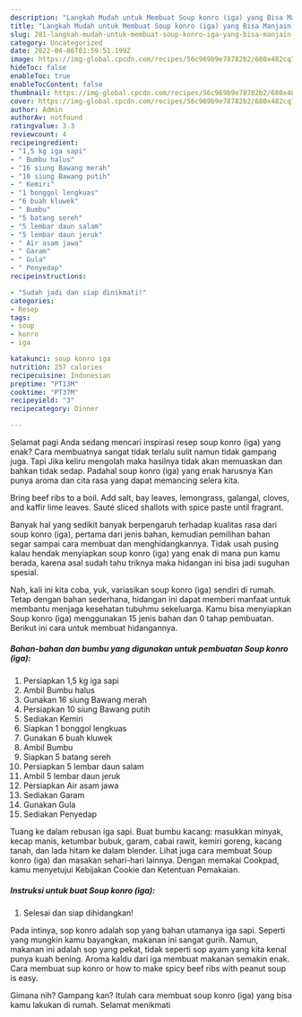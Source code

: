 ```yaml
---
description: "Langkah Mudah untuk Membuat Soup konro (iga) yang Bisa Manjain Lidah"
title: "Langkah Mudah untuk Membuat Soup konro (iga) yang Bisa Manjain Lidah"
slug: 281-langkah-mudah-untuk-membuat-soup-konro-iga-yang-bisa-manjain-lidah
category: Uncategorized
date: 2022-04-06T01:59:51.199Z
image: https://img-global.cpcdn.com/recipes/56c969b9e78782b2/680x482cq70/soup-konro-iga-foto-resep-utama.jpg
hideToc: false
enableToc: true
enableTocContent: false
thumbnail: https://img-global.cpcdn.com/recipes/56c969b9e78782b2/680x482cq70/soup-konro-iga-foto-resep-utama.jpg
cover: https://img-global.cpcdn.com/recipes/56c969b9e78782b2/680x482cq70/soup-konro-iga-foto-resep-utama.jpg
author: Admin
authorAv: notfound
ratingvalue: 3.3
reviewcount: 4
recipeingredient:
- "1,5 kg iga sapi"
- " Bumbu halus"
- "16 siung Bawang merah"
- "10 siung Bawang putih"
- " Kemiri"
- "1 bonggol lengkuas"
- "6 buah kluwek"
- " Bumbu"
- "5 batang sereh"
- "5 lembar daun salam"
- "5 lembar daun jeruk"
- " Air asam jawa"
- " Garam"
- " Gula"
- " Penyedap"
recipeinstructions:

- "Sudah jadi dan siap dinikmati!"
categories:
- Resep
tags:
- soup
- konro
- iga

katakunci: soup konro iga 
nutrition: 257 calories
recipecuisine: Indonesian
preptime: "PT13M"
cooktime: "PT37M"
recipeyield: "3"
recipecategory: Dinner

---
```



Selamat pagi Anda sedang mencari inspirasi resep soup konro (iga) yang enak? Cara membuatnya sangat tidak terlalu sulit namun tidak gampang juga. Tapi Jika keliru mengolah maka hasilnya tidak akan memuaskan dan bahkan tidak sedap. Padahal soup konro (iga) yang enak harusnya Kan punya aroma dan cita rasa yang dapat memancing selera kita.


Bring beef ribs to a boil. Add salt, bay leaves, lemongrass, galangal, cloves, and kaffir lime leaves. Sauté sliced shallots with spice paste until fragrant.

Banyak hal yang sedikit banyak berpengaruh terhadap kualitas rasa dari soup konro (iga), pertama dari jenis bahan, kemudian pemilihan bahan segar sampai cara membuat dan menghidangkannya. Tidak usah pusing kalau hendak menyiapkan soup konro (iga) yang enak di mana pun kamu berada, karena asal sudah tahu triknya maka hidangan ini bisa jadi suguhan spesial.


Nah, kali ini kita coba, yuk, variasikan soup konro (iga) sendiri di rumah. Tetap dengan bahan sederhana, hidangan ini dapat memberi manfaat untuk membantu menjaga kesehatan tubuhmu sekeluarga. Kamu bisa menyiapkan Soup konro (iga) menggunakan 15 jenis bahan dan 0 tahap pembuatan. Berikut ini cara untuk membuat hidangannya.

<!--inarticleads1-->

##### Bahan-bahan dan bumbu yang digunakan untuk pembuatan Soup konro (iga):

1. Persiapkan 1,5 kg iga sapi
1. Ambil  Bumbu halus
1. Gunakan 16 siung Bawang merah
1. Persiapkan 10 siung Bawang putih
1. Sediakan  Kemiri
1. Siapkan 1 bonggol lengkuas
1. Gunakan 6 buah kluwek
1. Ambil  Bumbu
1. Siapkan 5 batang sereh
1. Persiapkan 5 lembar daun salam
1. Ambil 5 lembar daun jeruk
1. Persiapkan  Air asam jawa
1. Sediakan  Garam
1. Gunakan  Gula
1. Sediakan  Penyedap


Tuang ke dalam rebusan iga sapi. Buat bumbu kacang: masukkan minyak, kecap manis, ketumbar bubuk, garam, cabai rawit, kemiri goreng, kacang tanah, dan lada hitam ke dalam blender. Lihat juga cara membuat Soup konro (iga) dan masakan sehari-hari lainnya. Dengan memakai Cookpad, kamu menyetujui Kebijakan Cookie dan Ketentuan Pemakaian. 

<!--inarticleads2-->

##### Instruksi untuk buat Soup konro (iga):


1. Selesai dan siap dihidangkan!

Pada intinya, sop konro adalah sop yang bahan utamanya iga sapi. Seperti yang mungkin kamu bayangkan, makanan ini sangat gurih. Namun, makanan ini adalah sop yang pekat, tidak seperti sop ayam yang kita kenal punya kuah bening. Aroma kaldu dari iga membuat makanan semakin enak. Cara membuat sup konro or how to make spicy beef ribs with peanut soup is easy. 

Gimana nih? Gampang kan? Itulah cara membuat soup konro (iga) yang bisa kamu lakukan di rumah. Selamat menikmati
